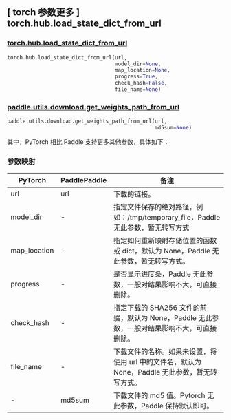 ## [ torch 参数更多 ] torch.hub.load_state_dict_from_url

### [torch.hub.load_state_dict_from_url](https://pytorch.org/docs/2.0/hub.html?highlight=torch+hub+load_state_dict_from_url#torch.hub.load_state_dict_from_url)

```python
torch.hub.load_state_dict_from_url(url,
                                   model_dir=None,
                                   map_location=None,
                                   progress=True,
                                   check_hash=False,
                                   file_name=None)
```

### [paddle.utils.download.get_weights_path_from_url](https://www.paddlepaddle.org.cn/documentation/docs/zh/api/paddle/utils/download/get_weights_path_from_url_cn.html)

```python
paddle.utils.download.get_weights_path_from_url(url,
                                                md5sum=None)
```

其中，PyTorch 相比 Paddle 支持更多其他参数，具体如下：
### 参数映射
| PyTorch       | PaddlePaddle | 备注                                                   |
| ------------- | ------------ | ------------------------------------------------------ |
|url            |url           |下载的链接。|
|model_dir            |-             |指定文件保存的绝对路径，例如：/tmp/temporary_file，Paddle 无此参数，暂无转写方式|
|map_location    |-             |指定如何重新映射存储位置的函数或 dict，默认为 None，Paddle 无此参数，暂无转写方式。|
|progress       |-             |是否显示进度条，Paddle 无此参数，一般对结果影响不大，可直接删除。|
|check_hash       |-             |指定下载的 SHA256 文件的前缀，默认为 None，Paddle 无此参数，一般对结果影响不大，可直接删除。|
|file_name       |-             |下载文件的名称。如果未设置，将使用 url 中的文件名，默认为 None，Paddle 无此参数，暂无转写方式。|
|-              |md5sum        |下载文件的 md5 值。Pytorch 无此参数，Paddle 保持默认即可。|
